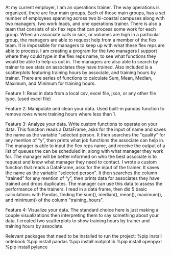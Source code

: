   At my current employer, I am an operations trainer. The way operations is organized, there are four main groups. Each of those main groups, has a set number of employees spanning across two bi-coastal campuses along with two managers, two work leads, and one operations trainer. There is also a team that consists of six flex reps that can process some work for each group. When an associate calls in sick, or volumes are high in a particular group, the managers are able to request help from a member of the flex team. It is impossible for managers to keep up with what these flex reps are able to process.
  I am creating a program for the two managers I support where they could type in the flex reps name, to see what functions they would be able to help us out in. The managers are also able to search by trainer to see stats on associates they have trained. Also included is a scatterplots featuring training hours by associate, and training hours by trainer. There are series of functions to calculate Sum, Mean, Median, Maximum, and Minimum for training hours.
  
Feature 1: 
Read in data from a local csv, excel file, json, or any other file type. (used excel file)

Feature 2: 
Manipulate and clean your data. Used built-in pandas function to remove rows where training hours where less than 1. 

Feature 3:
Analyze your data. Write custom functions to operate on your data. This function reads a DataFrame, asks for the input of name and saves the name as the variable "selected person. It then searches the "quality" for any mention of “y”, then prints what job functions the associate can help in.  The manager is able to input the flex reps name, and receive the output of a list of queues the can be scheduled in, along with what manager they work for. The manager will be better informed on who the best associate is to request and know what manager they need to contact.
I wrote a custom function that reads a DataFrame, asks for the input of the trainer.  It saves the name as the variable "selected person". It then searches the column "trained" for any mention of “y”, then prints data for associates they have trained and drops duplicates. The manager can use this data to assess the performance of the trainers.
I read in a data frame, then did 5 basic calculations with Pandas, finding the sum(), median(), mean(), maximum(), and minimum() of the column "training_hours". 

Feature 4: 
Visualize your data. The standard choice here is just making a couple visualizations then interpreting them to say something about your data. I created two scatterplots to show training hours by trainer and training hours by associate.
  
  Relevant packages that need to be installed to run the project:
%pip install notebook
%pip install pandas
%pip install matplotlib
%pip install openpyxl
%pip install pylance
